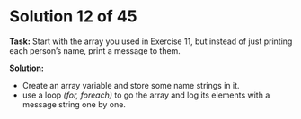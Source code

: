 # Solution 12 of 45

**Task:** Start with the array you used in Exercise 11, but instead of just printing each person’s name, print a message to them.

**Solution:** 
- Create an array variable and store some name strings in it.
- use a loop *(for, foreach)* to go the array and log its elements with a message string one by one.